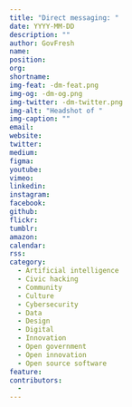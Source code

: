```yaml
---
title: "Direct messaging: "
date: YYYY-MM-DD
description: ""
author: GovFresh
name: 
position: 
org: 
shortname: 
img-feat: -dm-feat.png
img-og: -dm-og.png
img-twitter: -dm-twitter.png
img-alt: "Headshot of "
img-caption: ""
email: 
website: 
twitter: 
medium: 
figma: 
youtube: 
vimeo: 
linkedin: 
instagram: 
facebook: 
github: 
flickr: 
tumblr: 
amazon: 
calendar: 
rss: 
category:
  - Artificial intelligence
  - Civic hacking
  - Community
  - Culture
  - Cybersecurity
  - Data
  - Design
  - Digital
  - Innovation
  - Open government
  - Open innovation
  - Open source software
feature: 
contributors:
  - 
---
```



